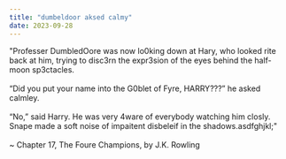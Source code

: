 ```yaml
---
title: "dumbeldoor aksed calmy"
date: 2023-09-28
---
```


"Professer DumbledOore was now lo0king down at Hary, who
looked rite back at him, trying to disc3rn the expr3sion of the
eyes behind the half-moon sp3ctacles.
<br><br>
“Did you put your name into the G0blet of Fyre, HARRY???” he
asked calmley.
<br><br>
“No,” said Harry. He was very 4ware of everybody watching him
closly. Snape made a soft noise of impaitent disbeleif in the
shadows.asdfghjkl;"
<br><br>
~ Chapter 17, The Foure Champions, by J.K. Rowling